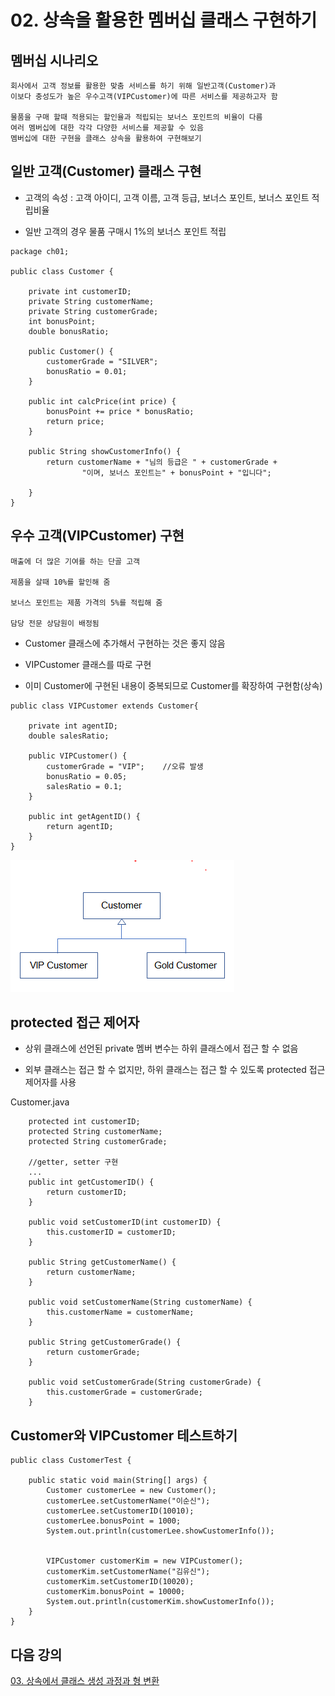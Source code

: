 # 02. 상속을 활용한 멤버십 클래스 구현하기

## 멤버십 시나리오

    회사에서 고객 정보를 활용한 맞춤 서비스를 하기 위해 일반고객(Customer)과
    이보다 충성도가 높은 우수고객(VIPCustomer)에 따른 서비스를 제공하고자 함

    물품을 구매 할때 적용되는 할인율과 적립되는 보너스 포인트의 비율이 다름
    여러 멤버십에 대한 각각 다양한 서비스를 제공할 수 있음
    멤버십에 대한 구현을 클래스 상속을 활용하여 구현해보기

## 일반 고객(Customer) 클래스 구현

- 고객의 속성 : 고객 아이디, 고객 이름, 고객 등급, 보너스 포인트, 보너스 포인트 적립비율

- 일반 고객의 경우 물품 구매시 1%의 보너스 포인트 적립

```
package ch01;

public class Customer {

	private int customerID;
	private String customerName;
	private String customerGrade;
	int bonusPoint;
	double bonusRatio;

	public Customer() {
		customerGrade = "SILVER";
		bonusRatio = 0.01;
	}

	public int calcPrice(int price) {
		bonusPoint += price * bonusRatio;
		return price;
	}

	public String showCustomerInfo() {
		return customerName + "님의 등급은 " + customerGrade +
				"이며, 보너스 포인트는" + bonusPoint + "입니다";

	}
}
```

## 우수 고객(VIPCustomer) 구현

    매출에 더 많은 기여를 하는 단골 고객

    제품을 살때 10%를 할인해 줌

    보너스 포인트는 제품 가격의 5%를 적립해 줌

    담당 전문 상담원이 배정됨

- Customer 클래스에 추가해서 구현하는 것은 좋지 않음

- VIPCustomer 클래스를 따로 구현

- 이미 Customer에 구현된 내용이 중복되므로 Customer를 확장하여 구현함(상속)

```
public class VIPCustomer extends Customer{

	private int agentID;
	double salesRatio;

	public VIPCustomer() {
		customerGrade = "VIP";    //오류 발생
		bonusRatio = 0.05;
		salesRatio = 0.1;
	}

	public int getAgentID() {
		return agentID;
	}
}
```

![customer](./img/customer.png)

## protected 접근 제어자

- 상위 클래스에 선언된 private 멤버 변수는 하위 클래스에서 접근 할 수 없음

- 외부 클래스는 접근 할 수 없지만, 하위 클래스는 접근 할 수 있도록 protected 접근 제어자를 사용

Customer.java

```
	protected int customerID;
	protected String customerName;
	protected String customerGrade;

	//getter, setter 구현
	...
	public int getCustomerID() {
		return customerID;
	}

	public void setCustomerID(int customerID) {
		this.customerID = customerID;
	}

	public String getCustomerName() {
		return customerName;
	}

	public void setCustomerName(String customerName) {
		this.customerName = customerName;
	}

	public String getCustomerGrade() {
		return customerGrade;
	}

	public void setCustomerGrade(String customerGrade) {
		this.customerGrade = customerGrade;
	}

```

## Customer와 VIPCustomer 테스트하기

```
public class CustomerTest {

	public static void main(String[] args) {
		Customer customerLee = new Customer();
		customerLee.setCustomerName("이순신");
		customerLee.setCustomerID(10010);
		customerLee.bonusPoint = 1000;
		System.out.println(customerLee.showCustomerInfo());


		VIPCustomer customerKim = new VIPCustomer();
		customerKim.setCustomerName("김유신");
		customerKim.setCustomerID(10020);
		customerKim.bonusPoint = 10000;
		System.out.println(customerKim.showCustomerInfo());
	}
}
```

## 다음 강의

[03. 상속에서 클래스 생성 과정과 형 변환](https://github.com/codemaker74/study/tree/master/backup/javacoursework/Chapter3/3-03/README.md)
